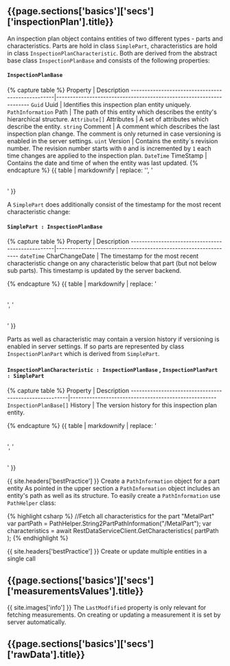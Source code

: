 <h2 id="{{page.sections['basics']['secs']['inspectionPlan'].anchor}}">{{page.sections['basics']['secs']['inspectionPlan'].title}}</h2>

An inspection plan object contains entities of two different types - parts and characteristics. Parts are hold in class `SimplePart`, characteristics are hold in class `InspectionPlanCharacteristic`. Both are derived from the abstract base class `InspectionPlanBase` and consists of the following properties:

#### `InspectionPlanBase`

{% capture table %}
Property                                          | Description
--------------------------------------------------|--------------------------------------------------------------------
<nobr><code>Guid</code> Uuid</nobr>               | Identifies this inspection plan entity uniquely.
<nobr><code>PathInformation</code> Path</nobr>    | The path of this entity which describes the entity's hierarchical structure.
<nobr><code>Attribute[]</code> Attributes</nobr>  | A set of attributes which describe the entity.
<nobr><code>string</code> Comment</nobr>          | A comment which describes the last inspection plan change. The comment is only returned in case versioning is enabled in the server settings.
<nobr><code>uint</code> Version</nobr>            | Contains the entity´s revision number. The revision number starts with `0` and is incremented by `1` each time changes are applied to the inspection plan.
<nobr><code>DateTime</code> TimeStamp</nobr>      | Contains the date and time of when the entity was last updated.
{% endcapture %}
{{ table | markdownify | replace: '<table>', '<table class="table table-hover">' }}

A `SimplePart` does additionally consist of the timestamp for the most recent characteristic change:

#### `SimplePart : InspectionPlanBase`

{% capture table %}
Property                                          | Description
--------------------------------------------------|----------------------------------------------------------------
<nobr><code>dateTime</code> CharChangeDate</nobr> | The timestamp for the most recent characteristic change on any characteristic below that part (but not below sub parts). This timestamp is updated by the server backend.

{% endcapture %}
{{ table | markdownify | replace: '<table>', '<table class="table table-hover">' }}

Parts as well as characteristic may contain a version history if versioning is enabled in server settings. If so parts are represented by class `InspectionPlanPart` which is derived from `SimplePart`.

#### `InspectionPlanCharacteristic : InspectionPlanBase` , `InspectionPlanPart : SimplePart`

{% capture table %}
Property                                               | Description
-------------------------------------------------------|-----------------------------------------------------
<nobr><code>InspectionPlanBase[]</code> History</nobr> | The version history for this inspection plan entity.

{% endcapture %}
{{ table | markdownify | replace: '<table>', '<table class="table table-hover">' }}


{{ site.headers['bestPractice'] }} Create a  `PathInformation` object for a part entity
As pointed in the upper section a `PathInformation` object includes an entity's path as well as its structure. To easily create a `PathInformation` use `PathHelper` class:

{% highlight csharp %}
//Fetch all characteristics for the part "MetalPart"
var partPath = PathHelper.String2PartPathInformation("/MetalPart");
var characteristics = await RestDataServiceClient.GetCharacteristics( partPath );
{% endhighlight %}

{{ site.headers['bestPractice'] }} Create or update multiple entities in a single call

<h2 id="{{page.sections['basics']['secs']['measurementsValues'].anchor}}">{{page.sections['basics']['secs']['measurementsValues'].title}}</h2>

{{ site.images['info'] }} The `LastModfified` property is only relevant for fetching measurements. On creating or updating a measurement it is set by server automatically.

<h2 id="{{page.sections['basics']['secs']['rawData'].anchor}}">{{page.sections['basics']['secs']['rawData'].title}}</h2>
